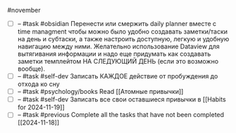 #november

- [ ] – #task #obsidian Перенести или смержить daily planner вместе с time managment чтобы можно было удобно создавать заметки/таски на день и субтаски, а также настроить доступную, легкую и удобную навигацию между ними. Желательно использование Dataview для вытягивания информации и надо еще придумать как создавать заметки темплейтом НА СЛЕДУЮЩИЙ ДЕНЬ (если это возможно вообще).
- [ ] – #task #self-dev Записать КАЖДОЕ действие от пробуждения до отхода ко сну
- [ ] – #task #psychology/books Read [[Атомные привычки]]
- [ ] – #task #self-dev Записать все свои оставшиеся привычки в [[Habits for 2024-11-19]]
- [ ] – #task #previous Complete all the tasks that have not been completed [[2024-11-18]]